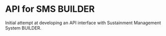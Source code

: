 
# API for SMS BUILDER

Initial attempt at developing an API interface with Sustainment Management System BUILDER.
